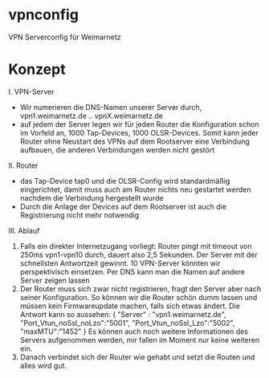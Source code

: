 vpnconfig
=========

VPN Serverconfig für Weimarnetz

Konzept
=======

I. VPN-Server
* Wir numerieren die DNS-Namen unserer Server durch,
vpn1.weimarnetz.de .. vpnX.weimarnetz.de
* auf jedem der Server legen wir für jeden Router die Konfiguration
schon im Vorfeld an, 1000 Tap-Devices, 1000 OLSR-Devices. Somit kann
jeder Router ohne Neustart des VPNs auf dem Rootserver eine Verbindung
aufbauen, die anderen Verbindungen werden nicht gestört

II. Router
* das Tap-Device tap0 und die OLSR-Config wird standardmäßig
eingerichtet, damit muss auch am Router nichts neu gestartet werden
nachdem die Verbindung hergestellt wurde
* Durch die Anlage der Devices auf dem Rootserver ist auch die
Registrierung nicht mehr notwendig

III. Ablauf
1. Falls ein direkter Internetzugang vorliegt: Router pingt mit timeout
von 250ms vpn1-vpn10 durch, dauert also 2,5 Sekunden. Der Server mit der
schnellsten Antwortzeit gewinnt. 10 VPN-Server könnten wir
perspektivisch einsetzen. Per DNS kann man die Namen auf andere Server
zeigen lassen
2. Der Router muss sich zwar nicht registrieren, fragt den Server aber
nach seiner Konfiguration. So können wir die Router schön dumm lassen
und müssen kein Firmwareupdate machen, falls sich etwas ändert. Die
Antwort kann so aussehen:
{
  "Server" : "vpn1.weimarnetz.de",
  "Port_Vtun_noSsl_noLzo":"5001",
  "Port_Vtun_noSsl_Lzo":"5002",
  "maxMTU":"1452"
}
Es können auch noch weitere Informationen des Servers aufgenommen
werden, mir fallen im Moment nur keine weiteren ein.
3. Danach verbindet sich der Router wie gehabt und setzt die Routen und
alles wird gut.
